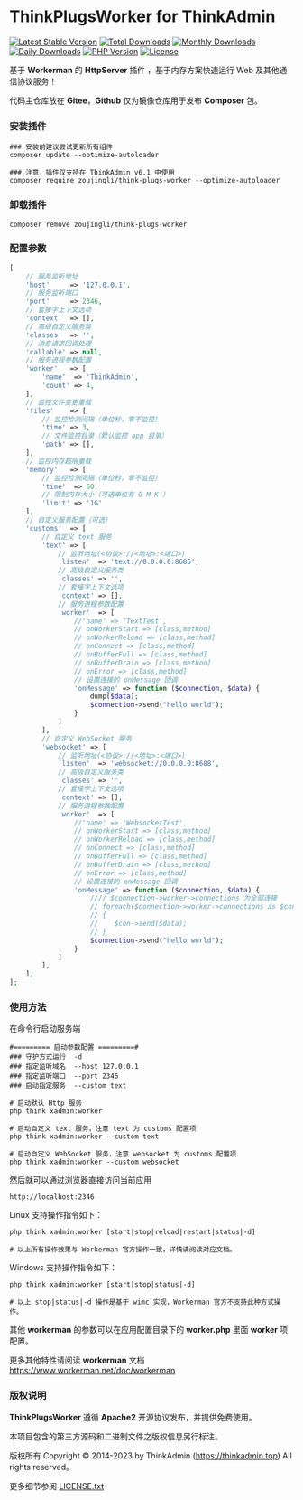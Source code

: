 # ThinkPlugsWorker for ThinkAdmin

[![Latest Stable Version](https://poser.pugx.org/zoujingli/think-plugs-worker/v/stable)](https://packagist.org/packages/zoujingli/think-plugs-worker)
[![Total Downloads](https://poser.pugx.org/zoujingli/think-plugs-worker/downloads)](https://packagist.org/packages/zoujingli/think-plugs-worker)
[![Monthly Downloads](https://poser.pugx.org/zoujingli/think-plugs-worker/d/monthly)](https://packagist.org/packages/zoujingli/think-plugs-worker)
[![Daily Downloads](https://poser.pugx.org/zoujingli/think-plugs-worker/d/daily)](https://packagist.org/packages/zoujingli/think-plugs-worker)
[![PHP Version](https://doc.thinkadmin.top/static/icon/php-7.1.svg)](https://thinkadmin.top)
[![License](https://poser.pugx.org/zoujingli/think-plugs-worker/license)](https://gitee.com/zoujingli/think-plugs-worker/blob/master/license)

基于 **Workerman** 的 **HttpServer** 插件 ，基于内存方案快速运行 Web 及其他通信协议服务！

代码主仓库放在 **Gitee**，**Github** 仅为镜像仓库用于发布 **Composer** 包。

### 安装插件

```shell
### 安装前建议尝试更新所有组件
composer update --optimize-autoloader

### 注意，插件仅支持在 ThinkAdmin v6.1 中使用
composer require zoujingli/think-plugs-worker --optimize-autoloader
```

### 卸载插件

```shell
composer remove zoujingli/think-plugs-worker
```

### 配置参数

```php
[
    // 服务监听地址
    'host'     => '127.0.0.1',
    // 服务监听端口
    'port'     => 2346,
    // 套接字上下文选项
    'context'  => [],
    // 高级自定义服务类
    'classes'  => '',
    // 消息请求回调处理
    'callable' => null,
    // 服务进程参数配置
    'worker'   => [
        'name'  => 'ThinkAdmin',
        'count' => 4,
    ],
    // 监控文件变更重载
    'files'    => [
        // 监控检测间隔（单位秒，零不监控）
        'time' => 3,
        // 文件监控目录（默认监控 app 目录）
        'path' => [],
    ],
    // 监控内存超限重载
    'memory'   => [
        // 监控检测间隔（单位秒，零不监控）
        'time'  => 60,
        // 限制内存大小（可选单位有 G M K ）
        'limit' => '1G'
    ],
    // 自定义服务配置（可选）
    'customs'  => [
        // 自定义 text 服务
        'text' => [
            // 监听地址(<协议>://<地址>:<端口>)
            'listen'  => 'text://0.0.0.0:8686',
            // 高级自定义服务类
            'classes' => '',
            // 套接字上下文选项
            'context' => [],
            // 服务进程参数配置
            'worker'  => [
                //'name' => 'TextTest',
                // onWorkerStart => [class,method]
                // onWorkerReload => [class,method]
                // onConnect => [class,method]
                // onBufferFull => [class,method]
                // onBufferDrain => [class,method]
                // onError => [class,method]
                // 设置连接的 onMessage 回调
                'onMessage' => function ($connection, $data) {
                    dump($data);
                    $connection->send("hello world");
                }
            ]
        ],
        // 自定义 WebSocket 服务
        'websocket' => [
            // 监听地址(<协议>://<地址>:<端口>)
            'listen'  => 'websocket://0.0.0.0:8688',
            // 高级自定义服务类
            'classes' => '',
            // 套接字上下文选项
            'context' => [],
            // 服务进程参数配置
            'worker'  => [
                //'name' => 'WebsocketTest',
                // onWorkerStart => [class,method]
                // onWorkerReload => [class,method]
                // onConnect => [class,method]
                // onBufferFull => [class,method]
                // onBufferDrain => [class,method]
                // onError => [class,method]
                // 设置连接的 onMessage 回调
                'onMessage' => function ($connection, $data) {
                    //// $connection->worker->connections 为全部连接
                    // foreach($connection->worker->connections as $con)
                    // {
                    //    $con->send($data);
                    // }
                    $connection->send("hello world");
                }
            ]
        ],
    ],
];
```

### 使用方法

在命令行启动服务端

```shell
#========= 启动参数配置 =========#
### 守护方式运行  -d
### 指定监听域名  --host 127.0.0.1
### 指定监听端口  --port 2346 
### 启动指定服务  --custom text

# 启动默认 Http 服务
php think xadmin:worker

# 启动自定义 text 服务，注意 text 为 customs 配置项
php think xadmin:worker --custom text

# 启动自定义 WebSocket 服务，注意 websocket 为 customs 配置项
php think xadmin:worker --custom websocket

```

然后就可以通过浏览器直接访问当前应用

```
http://localhost:2346
```

Linux 支持操作指令如下：

```shell
php think xadmin:worker [start|stop|reload|restart|status|-d]

# 以上所有操作效果与 Workerman 官方操作一致，详情请阅读对应文档。
```

Windows 支持操作指令如下：

```shell
php think xadmin:worker [start|stop|status|-d]

# 以上 stop|status|-d 操作是基于 wimc 实现，Workerman 官方不支持此种方式操作。  
```

其他 **workerman** 的参数可以在应用配置目录下的 **worker.php** 里面 **worker** 项配置。

更多其他特性请阅读 **workerman** 文档 https://www.workerman.net/doc/workerman

### 版权说明

**ThinkPlugsWorker** 遵循 **Apache2** 开源协议发布，并提供免费使用。

本项目包含的第三方源码和二进制文件之版权信息另行标注。

版权所有 Copyright © 2014-2023 by ThinkAdmin (https://thinkadmin.top) All rights reserved。

更多细节参阅 [LICENSE.txt](license)
